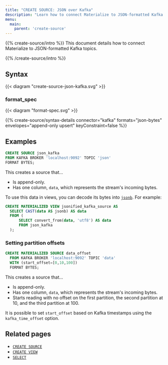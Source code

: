 ```yaml
---
title: "CREATE SOURCE: JSON over Kafka"
description: "Learn how to connect Materialize to JSON-formatted Kafka topics"
menu:
  main:
    parent: 'create-source'
---
```


{{% create-source/intro %}}
This document details how to connect Materialize to JSON-formatted Kafka
topics.

{{% /create-source/intro %}}

## Syntax

{{< diagram "create-source-json-kafka.svg" >}}

### format_spec

{{< diagram "format-spec.svg" >}}

{{% create-source/syntax-details connector="kafka" formats="json-bytes" envelopes="append-only upsert" keyConstraint=false %}}

## Examples

```sql
CREATE SOURCE json_kafka
FROM KAFKA BROKER 'localhost:9092' TOPIC 'json'
FORMAT BYTES;
```

This creates a source that...

- Is append-only.
- Has one column, `data`, which represents the stream's incoming bytes.

To use this data in views, you can decode its bytes into
[`jsonb`](/sql/types/jsonb). For example:

```sql
CREATE MATERIALIZED VIEW jsonified_kafka_source AS
  SELECT CAST(data AS jsonb) AS data
  FROM (
      SELECT convert_from(data, 'utf8') AS data
      FROM json_kafka
  );
```

### Setting partition offsets

```sql
CREATE MATERIALIZED SOURCE data_offset
  FROM KAFKA BROKER 'localhost:9092' TOPIC 'data'
  WITH (start_offset=[0,10,100])
  FORMAT BYTES;
```

This creates a source that...

- Is append-only.
- Has one column, `data`, which represents the stream's incoming bytes.
- Starts reading with no offset on the first partition, the second partition at 10, and the third partition at 100.

It is possible to set `start_offset` based on Kafka timestamps using the `kafka_time_offset` option.

## Related pages

- [`CREATE SOURCE`](../)
- [`CREATE VIEW`](../../create-view)
- [`SELECT`](../../select)
